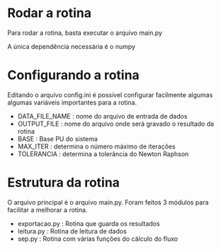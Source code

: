 # Rodar a rotina

Para rodar a rotina, basta executar o arquivo main.py

A única dependência necessária é o numpy


# Configurando a rotina

Editando o arquivo config.ini é possível configurar facilmente algumas
algumas variáveis importantes para a rotina.

 - DATA_FILE_NAME : nome do arquivo de entrada de dados
 - OUTPUT_FILE : nome do arquivo onde será gravado o resultado da rotina
 - BASE : Base PU do sistema
 - MAX_ITER : determina o número máximo de iterações 
 - TOLERANCIA : determina a tolerância do Newton Raphson


# Estrutura da rotina

O arquivo principal é o arquivo main.py.
Foram feitos 3 módulos para facilitar a melhorar a rotina.
 - exportacao.py : Rotina que guarda os resultados
 - leitura.py : Rotina de leitura de dados
 - sep.py : Rotina com várias funções do cálculo do fluxo





